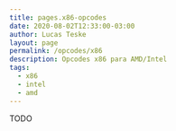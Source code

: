 ```yaml
---
title: pages.x86-opcodes
date: 2020-08-02T12:33:00-03:00
author: Lucas Teske
layout: page
permalink: /opcodes/x86
description: Opcodes x86 para AMD/Intel
tags:
  - x86
  - intel
  - amd
---
```


TODO
